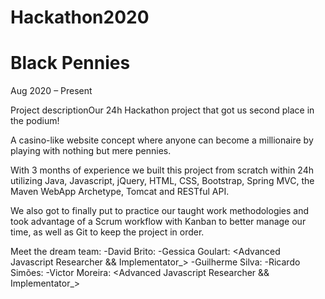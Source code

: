 # Hackathon2020
# Black Pennies
Aug 2020 – Present

Project descriptionOur 24h Hackathon project that got us second place in the podium!

A casino-like website concept where anyone can become a millionaire by playing with nothing but mere pennies.

With 3 months of experience we built this project from scratch within 24h utilizing Java, Javascript, jQuery, HTML, CSS, Bootstrap, Spring MVC, the Maven WebApp Archetype, Tomcat and RESTful API.

We also got to finally put to practice our taught work methodologies and took advantage of a Scrum workflow with Kanban to better manage our time, as well as Git to keep the project in order.

Meet the dream team:
-David Brito: <Front-End Detail Craftsman_>
-Gessica Goulart: <Advanced Javascript Researcher && Implementator_>
-Guilherme Silva: <Front-End Detail Craftsman_>
-Ricardo Simões: <Back-End Boss_>
-Victor Moreira: <Advanced Javascript Researcher && Implementator_>
